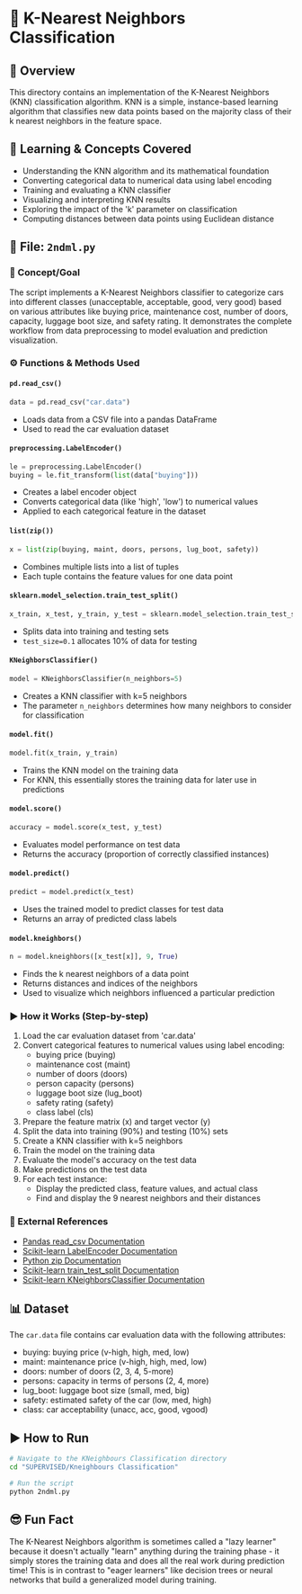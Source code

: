 # 📂 K-Nearest Neighbors Classification

## 🧠 Overview
This directory contains an implementation of the K-Nearest Neighbors (KNN) classification algorithm. KNN is a simple, instance-based learning algorithm that classifies new data points based on the majority class of their k nearest neighbors in the feature space.

## 📘 Learning & Concepts Covered
- Understanding the KNN algorithm and its mathematical foundation
- Converting categorical data to numerical data using label encoding
- Training and evaluating a KNN classifier
- Visualizing and interpreting KNN results
- Exploring the impact of the 'k' parameter on classification
- Computing distances between data points using Euclidean distance

## 🎯 File: `2ndml.py`

### 📌 Concept/Goal
The script implements a K-Nearest Neighbors classifier to categorize cars into different classes (unacceptable, acceptable, good, very good) based on various attributes like buying price, maintenance cost, number of doors, capacity, luggage boot size, and safety rating. It demonstrates the complete workflow from data preprocessing to model evaluation and prediction visualization.

### ⚙️ Functions & Methods Used

#### `pd.read_csv()`
```python
data = pd.read_csv("car.data")
```
- Loads data from a CSV file into a pandas DataFrame
- Used to read the car evaluation dataset

#### `preprocessing.LabelEncoder()`
```python
le = preprocessing.LabelEncoder()
buying = le.fit_transform(list(data["buying"]))
```
- Creates a label encoder object
- Converts categorical data (like 'high', 'low') to numerical values
- Applied to each categorical feature in the dataset

#### `list(zip())`
```python
x = list(zip(buying, maint, doors, persons, lug_boot, safety))
```
- Combines multiple lists into a list of tuples
- Each tuple contains the feature values for one data point

#### `sklearn.model_selection.train_test_split()`
```python
x_train, x_test, y_train, y_test = sklearn.model_selection.train_test_split(x, y, test_size=0.1)
```
- Splits data into training and testing sets
- `test_size=0.1` allocates 10% of data for testing

#### `KNeighborsClassifier()`
```python
model = KNeighborsClassifier(n_neighbors=5)
```
- Creates a KNN classifier with k=5 neighbors
- The parameter `n_neighbors` determines how many neighbors to consider for classification

#### `model.fit()`
```python
model.fit(x_train, y_train)
```
- Trains the KNN model on the training data
- For KNN, this essentially stores the training data for later use in predictions

#### `model.score()`
```python
accuracy = model.score(x_test, y_test)
```
- Evaluates model performance on test data
- Returns the accuracy (proportion of correctly classified instances)

#### `model.predict()`
```python
predict = model.predict(x_test)
```
- Uses the trained model to predict classes for test data
- Returns an array of predicted class labels

#### `model.kneighbors()`
```python
n = model.kneighbors([x_test[x]], 9, True)
```
- Finds the k nearest neighbors of a data point
- Returns distances and indices of the neighbors
- Used to visualize which neighbors influenced a particular prediction

### ▶️ How it Works (Step-by-step)
1. Load the car evaluation dataset from 'car.data'
2. Convert categorical features to numerical values using label encoding:
   - buying price (buying)
   - maintenance cost (maint)
   - number of doors (doors)
   - person capacity (persons)
   - luggage boot size (lug_boot)
   - safety rating (safety)
   - class label (cls)
3. Prepare the feature matrix (x) and target vector (y)
4. Split the data into training (90%) and testing (10%) sets
5. Create a KNN classifier with k=5 neighbors
6. Train the model on the training data
7. Evaluate the model's accuracy on the test data
8. Make predictions on the test data
9. For each test instance:
   - Display the predicted class, feature values, and actual class
   - Find and display the 9 nearest neighbors and their distances

### 📄 External References
- [Pandas read_csv Documentation](https://pandas.pydata.org/pandas-docs/stable/reference/api/pandas.read_csv.html)
- [Scikit-learn LabelEncoder Documentation](https://scikit-learn.org/stable/modules/generated/sklearn.preprocessing.LabelEncoder.html)
- [Python zip Documentation](https://docs.python.org/3/library/functions.html#zip)
- [Scikit-learn train_test_split Documentation](https://scikit-learn.org/stable/modules/generated/sklearn.model_selection.train_test_split.html)
- [Scikit-learn KNeighborsClassifier Documentation](https://scikit-learn.org/stable/modules/generated/sklearn.neighbors.KNeighborsClassifier.html)

## 📊 Dataset
The `car.data` file contains car evaluation data with the following attributes:
- buying: buying price (v-high, high, med, low)
- maint: maintenance price (v-high, high, med, low)
- doors: number of doors (2, 3, 4, 5-more)
- persons: capacity in terms of persons (2, 4, more)
- lug_boot: luggage boot size (small, med, big)
- safety: estimated safety of the car (low, med, high)
- class: car acceptability (unacc, acc, good, vgood)

## ▶️ How to Run
```bash
# Navigate to the KNeighbours Classification directory
cd "SUPERVISED/Kneighbours Classification"

# Run the script
python 2ndml.py
```

## 😎 Fun Fact
The K-Nearest Neighbors algorithm is sometimes called a "lazy learner" because it doesn't actually "learn" anything during the training phase - it simply stores the training data and does all the real work during prediction time! This is in contrast to "eager learners" like decision trees or neural networks that build a generalized model during training.